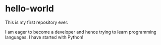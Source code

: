 # hello-world
This is my first repository ever.

I am eager to become a developer and hence trying to learn programming languages.
I have started with Python!
